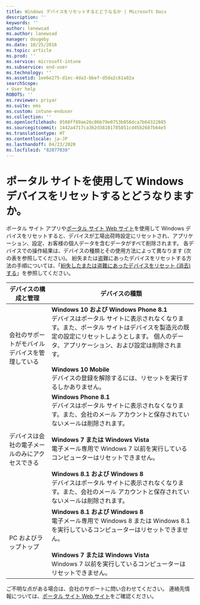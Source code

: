 ```yaml
---
title: Windows デバイスをリセットするとどうなるか | Microsoft Docs
description: ''
keywords: ''
author: lenewsad
ms.author: lanewsad
manager: dougeby
ms.date: 10/25/2016
ms.topic: article
ms.prod: ''
ms.service: microsoft-intune
ms.subservice: end-user
ms.technology: ''
ms.assetid: 1ee6e275-d1ec-4da3-bbef-d5da2c61a02a
searchScope:
- User help
ROBOTS: ''
ms.reviewer: priyar
ms.suite: ems
ms.custom: intune-enduser
ms.collection: ''
ms.openlocfilehash: 8508ff89ae26c06b79e0753b058dca7b64322885
ms.sourcegitcommit: 1442a4717ca362d38101785851cd45b2687b64e5
ms.translationtype: HT
ms.contentlocale: ja-JP
ms.lasthandoff: 04/23/2020
ms.locfileid: "82077038"
---
```

# <a name="what-happens-if-you-reset-your-windows-device-using-the-company-portal"></a>ポータル サイトを使用して Windows デバイスをリセットするとどうなりますか。

ポータル サイト アプリや[ポータル サイト Web サイト](reset-erase-your-device-cpwebsite.md)を使用して Windows デバイスをリセットすると、デバイスが工場出荷時設定にリセットされ、アプリケーション、設定、お客様の個人データを含むデータがすべて削除されます。 各デバイスでの操作結果は、デバイスの種類とその使用方法によって異なります (次の表を参照してください)。 紛失または盗難にあったデバイスをリセットする方法の手順については、「[紛失したまたは盗難にあったデバイスをリセット (消去) する](reset-erase-your-device-cpwebsite.md)」を参照してください。

|デバイスの構成と管理|デバイスの種類|
|---------------------------------------|---------------|
|会社のサポートがモバイル デバイスを管理している|**Windows 10 および Windows Phone 8.1**</br>デバイスはポータル サイトに表示されなくなります。また、ポータル サイトはデバイスを製造元の既定の設定にリセットしようとします。 個人のデータ、アプリケーション、および設定は削除されます。 <br /><br />**Windows 10 Mobile**</br>デバイスの登録を解除するには、リセットを実行するしかありません。|
|デバイスは会社の電子メールのみにアクセスできる|**Windows Phone 8.1**<br />デバイスはポータル サイトに表示されなくなります。また、会社のメール アカウントと保存されていないメールは削除されます。<br /><br />**Windows 7 または Windows Vista**<br />電子メール専用で Windows 7 以前を実行しているコンピューターはリセットできません。<br /><br />**Windows 8.1 および Windows 8**<br />デバイスはポータル サイトに表示されなくなります。また、会社のメール アカウントと保存されていないメールは削除されます。|
|PC およびラップトップ|**Windows 8.1 および Windows 8**<br />電子メール専用で Windows 8 または Windows 8.1 を実行しているコンピューターはリセットできません。<br /><br />**Windows 7 または Windows Vista**<br />Windows 7 以前を実行しているコンピューターはリセットできません。|

ご不明な点がある場合は、会社のサポートに問い合わせてください。 連絡先情報については、[ポータル サイト Web サイト](https://go.microsoft.com/fwlink/?linkid=2010980)をご確認ください。

